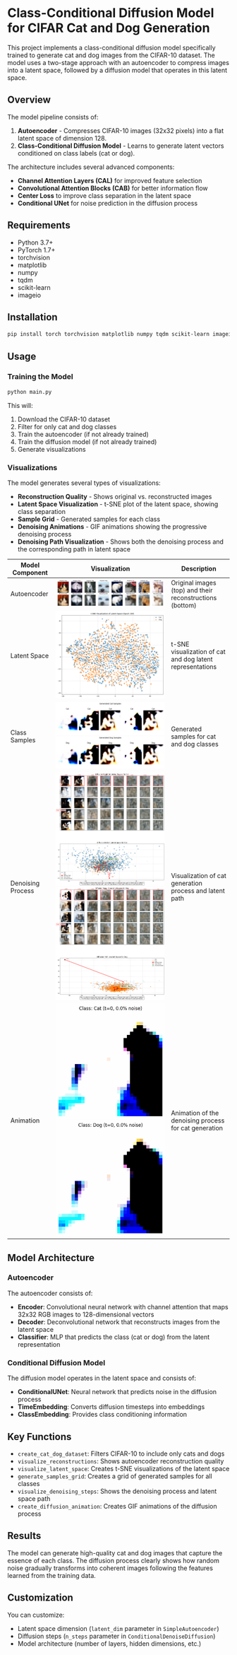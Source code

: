 # Class-Conditional Diffusion Model for CIFAR Cat and Dog Generation

This project implements a class-conditional diffusion model specifically trained to generate cat and dog images from the CIFAR-10 dataset. The model uses a two-stage approach with an autoencoder to compress images into a latent space, followed by a diffusion model that operates in this latent space.

## Overview

The model pipeline consists of:

1. **Autoencoder** - Compresses CIFAR-10 images (32x32 pixels) into a flat latent space of dimension 128.
2. **Class-Conditional Diffusion Model** - Learns to generate latent vectors conditioned on class labels (cat or dog).

The architecture includes several advanced components:

- **Channel Attention Layers (CAL)** for improved feature selection
- **Convolutional Attention Blocks (CAB)** for better information flow
- **Center Loss** to improve class separation in the latent space
- **Conditional UNet** for noise prediction in the diffusion process

## Requirements

- Python 3.7+
- PyTorch 1.7+
- torchvision
- matplotlib
- numpy
- tqdm
- scikit-learn
- imageio

## Installation

```bash
pip install torch torchvision matplotlib numpy tqdm scikit-learn imageio
```

## Usage

### Training the Model

```python
python main.py
```

This will:
1. Download the CIFAR-10 dataset
2. Filter for only cat and dog classes
3. Train the autoencoder (if not already trained)
4. Train the diffusion model (if not already trained)
5. Generate visualizations

### Visualizations

The model generates several types of visualizations:

- **Reconstruction Quality** - Shows original vs. reconstructed images
- **Latent Space Visualization** - t-SNE plot of the latent space, showing class separation
- **Sample Grid** - Generated samples for each class
- **Denoising Animations** - GIF animations showing the progressive denoising process
- **Denoising Path Visualization** - Shows both the denoising process and the corresponding path in latent space

| Model Component | Visualization | Description |
|-----------------|---------------|-------------|
| Autoencoder | ![Reconstructions](https://github.com/ynyeh0221/CIFAR10-cat-dog-generative-latent-diffusion/blob/main/v5/output/reconstruction/reconstruction_epoch_100.png) | Original images (top) and their reconstructions (bottom) |
| Latent Space | ![Latent Space](https://github.com/ynyeh0221/CIFAR10-cat-dog-generative-latent-diffusion/blob/main/v5/output/latent_space/latent_space_epoch_100.png) | t-SNE visualization of cat and dog latent representations |
| Class Samples | ![Class Samples](https://github.com/ynyeh0221/CIFAR10-cat-dog-generative-latent-diffusion/blob/main/v5/output/diffusion_sample_result/sample_class_Cat_epoch_500.png)![Class Samples](https://github.com/ynyeh0221/CIFAR10-cat-dog-generative-latent-diffusion/blob/main/v5/output/diffusion_sample_result/sample_class_Dog_epoch_500.png) | Generated samples for cat and dog classes |
| Denoising Process | ![Denoising Cat](https://github.com/ynyeh0221/CIFAR10-cat-dog-generative-latent-diffusion/blob/main/v5/output/denoising_path_Cat_final.png)![Denoising Dog](https://github.com/ynyeh0221/CIFAR10-cat-dog-generative-latent-diffusion/blob/main/v5/output/denoising_path_Dog_final.png) | Visualization of cat generation process and latent path |
| Animation | ![Cat Animation](https://github.com/ynyeh0221/CIFAR10-cat-dog-generative-latent-diffusion/blob/main/v5/diffusion_animation_class_Cat_epoch_500.gif)![Dog Animation](https://github.com/ynyeh0221/CIFAR10-cat-dog-generative-latent-diffusion/blob/main/v5/diffusion_animation_class_Dog_epoch_500.gif) | Animation of the denoising process for cat generation |

## Model Architecture

### Autoencoder

The autoencoder consists of:

- **Encoder**: Convolutional neural network with channel attention that maps 32x32 RGB images to 128-dimensional vectors
- **Decoder**: Deconvolutional network that reconstructs images from the latent space
- **Classifier**: MLP that predicts the class (cat or dog) from the latent representation

### Conditional Diffusion Model

The diffusion model operates in the latent space and consists of:

- **ConditionalUNet**: Neural network that predicts noise in the diffusion process
- **TimeEmbedding**: Converts diffusion timesteps into embeddings
- **ClassEmbedding**: Provides class conditioning information

## Key Functions

- `create_cat_dog_dataset`: Filters CIFAR-10 to include only cats and dogs
- `visualize_reconstructions`: Shows autoencoder reconstruction quality
- `visualize_latent_space`: Creates t-SNE visualizations of the latent space
- `generate_samples_grid`: Creates a grid of generated samples for all classes
- `visualize_denoising_steps`: Shows the denoising process and latent space path
- `create_diffusion_animation`: Creates GIF animations of the diffusion process

## Results

The model can generate high-quality cat and dog images that capture the essence of each class. The diffusion process clearly shows how random noise gradually transforms into coherent images following the features learned from the training data.

## Customization

You can customize:

- Latent space dimension (`latent_dim` parameter in `SimpleAutoencoder`)
- Diffusion steps (`n_steps` parameter in `ConditionalDenoiseDiffusion`)
- Model architecture (number of layers, hidden dimensions, etc.)
